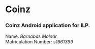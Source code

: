 # Coinz
### Coinz Android application for ILP.
Name: *Barnabas Molnar*  
Matriculation Number: *s1661399*
